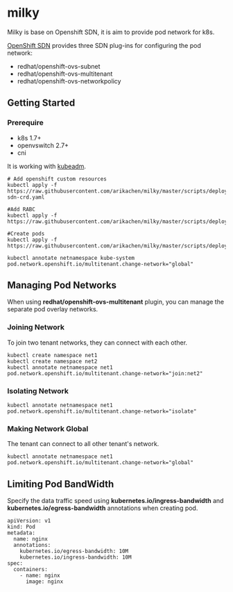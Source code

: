 # milky

Milky is base on Openshift SDN, it is aim to provide pod network for k8s.

[OpenShift SDN][openshift] provides three SDN plug-ins for configuring the pod network:

* redhat/openshift-ovs-subnet
* redhat/openshift-ovs-multitenant
* redhat/openshift-ovs-networkpolicy

[openshift]: https://docs.openshift.com/container-platform/3.5/architecture/additional_concepts/sdn.html#architecture-additional-concepts-sdn

## Getting Started

### Prerequire

* k8s 1.7+
* openvswitch 2.7+
* cni

It is working with [kubeadm][network].

```
# Add openshift custom resources  
kubectl apply -f https://raw.githubusercontent.com/arikachen/milky/master/scripts/deploy/openshift-sdn-crd.yaml

#Add RABC
kubectl apply -f https://raw.githubusercontent.com/arikachen/milky/master/scripts/deploy/rabc.yaml

#Create pods
kubectl apply -f https://raw.githubusercontent.com/arikachen/milky/master/scripts/deploy/milky.yaml

kubectl annotate netnamespace kube-system pod.network.openshift.io/multitenant.change-network="global"
```

[network]: https://kubernetes.io/docs/setup/independent/create-cluster-kubeadm/#pod-network

## Managing Pod Networks

When using **redhat/openshift-ovs-multitenant** plugin, you can manage the separate pod overlay networks.

### Joining Network

To join two tenant networks, they can connect with each other.

```
kubectl create namespace net1
kubectl create namespace net2
kubectl annotate netnamespace net1 pod.network.openshift.io/multitenant.change-network="join:net2"
```

### Isolating Network

```
kubectl annotate netnamespace net1 pod.network.openshift.io/multitenant.change-network="isolate"
```

### Making Network Global

The tenant can connect to all other tenant's network.

```
kubectl annotate netnamespace net1 pod.network.openshift.io/multitenant.change-network="global"
```

## Limiting Pod BandWidth

Specify the data traffic speed using **kubernetes.io/ingress-bandwidth** and 
**kubernetes.io/egress-bandwidth** annotations when creating pod.
```
apiVersion: v1
kind: Pod
metadata:
  name: nginx
  annotations:
    kubernetes.io/egress-bandwidth: 10M
    kubernetes.io/ingress-bandwidth: 10M
spec:
  containers:
    - name: nginx
      image: nginx
```
